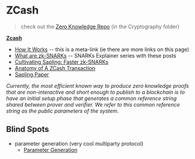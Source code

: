# ZCash
> check out the [Zero Knowledge Repo](../Cryptography/ZeroKnowledge/README.md) (in the Cryptography folder)

**[Zcash](https://z.cash/)**
* [How It Works](https://z.cash/technology/) -- this is a meta-link (ie there are more links on this page)
* [What are zk-SNARKs](https://z.cash/technology/zksnarks/) -- SNARKs Explainer series with these posts
* [Cultivating Sapling: Faster zk-SNARKs](https://z.cash/blog/cultivating-sapling-faster-zksnarks)
* [Anatomy of A ZCash Transaction](https://z.cash/blog/anatomy-of-zcash/)
* [Sapling Paper](https://github.com/zcash/zips/blob/master/protocol/sapling.pdf)

*Currently, the most efficient known way to produce zero knowledge proofs that are non-interactive and short enough to publish to a blockchain is to have an initial setup phase that generates a common reference string shared between prover and verifier. We refer to this common reference string as the public parameters of the system.*

## Blind Spots
* parameter generation (very cool multiparty protocol)
    * [Parameter Generation](https://z.cash/technology/paramgen)
